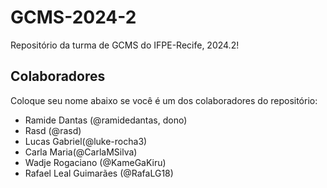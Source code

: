 # GCMS-2024-2

Repositório da turma de GCMS do IFPE-Recife, 2024.2!

## Colaboradores
Coloque seu nome abaixo se você é um dos colaboradores do repositório:

- Ramide Dantas (@ramidedantas, dono)
- Rasd (@rasd)
- Lucas Gabriel(@luke-rocha3)
- Carla Maria(@CarlaMSilva)
- Wadje Rogaciano (@KameGaKiru)
- Rafael Leal Guimarães (@RafaLG18)
